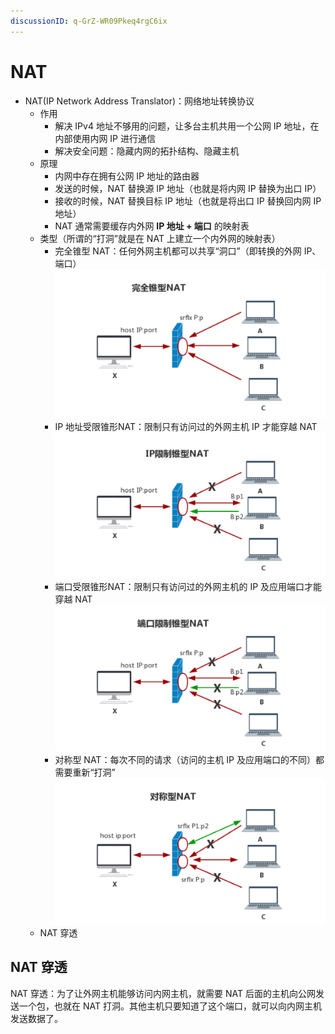 ```yaml
---
discussionID: q-GrZ-WR09Pkeq4rgC6ix
---
```

# NAT

- NAT(IP Network Address  Translator)：网络地址转换协议
  - 作用
    - 解决 IPv4 地址不够用的问题，让多台主机共用一个公网 IP 地址，在内部使用内网 IP 进行通信
    - 解决安全问题：隐藏内网的拓扑结构、隐藏主机
  - 原理
    - 内网中存在拥有公网 IP 地址的路由器
    - 发送的时候，NAT 替换源 IP 地址（也就是将内网 IP 替换为出口 IP）
    - 接收的时候，NAT 替换目标 IP 地址（也就是将出口 IP 替换回内网 IP 地址）
    - NAT 通常需要缓存内外网 **IP 地址 + 端口** 的映射表
  - 类型（所谓的“打洞”就是在 NAT 上建立一个内外网的映射表）
    - 完全锥型 NAT：任何外网主机都可以共享“洞口”（即转换的外网 IP、端口）![图 2](./images/1672252770969.png)  
    - IP 地址受限锥形NAT：限制只有访问过的外网主机 IP 才能穿越 NAT ![图 3](./images/1672252936428.png)  
    - 端口受限锥形NAT：限制只有访问过的外网主机的 IP 及应用端口才能穿越 NAT  ![图 4](./images/1672253000540.png)  
    - 对称型 NAT：每次不同的请求（访问的主机 IP 及应用端口的不同）都需要重新“打洞”  ![图 5](./images/1672253098888.png)  
  - NAT 穿透

## NAT 穿透

NAT 穿透：为了让外网主机能够访问内网主机，就需要 NAT 后面的主机向公网发送一个包，也就在 NAT 打洞。其他主机只要知道了这个端口，就可以向内网主机发送数据了。